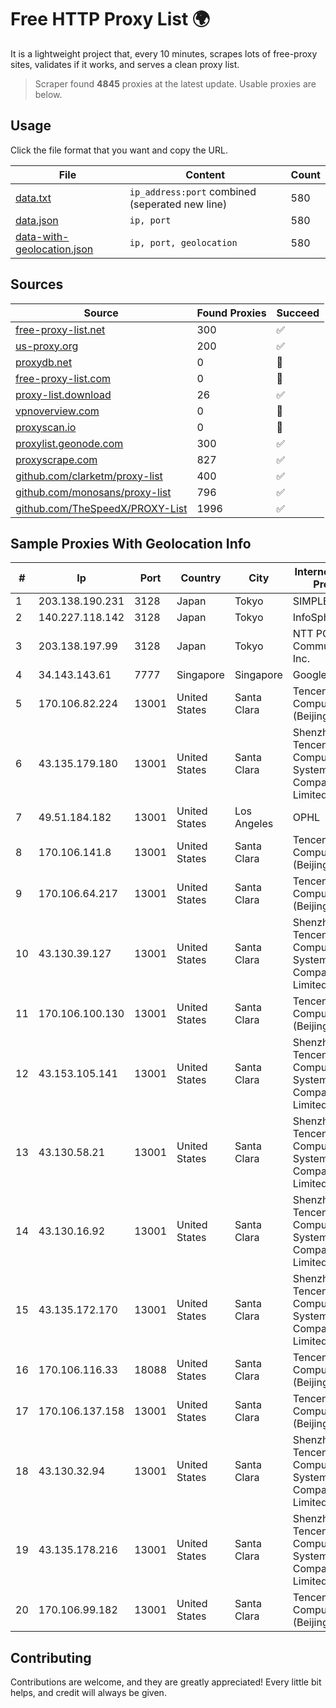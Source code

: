 
# Free HTTP Proxy List 🌍

It is a lightweight project that, every 10 minutes, scrapes lots of free-proxy sites, validates if it works, and serves a clean proxy list.


> Scraper found **4845** proxies at the latest update. Usable proxies are below.

## Usage

Click the file format that you want and copy the URL.


|File|Content|Count|
|----|-------|-----|
|[data.txt](https://raw.githubusercontent.com/themiralay/Proxy-List-World/master/data.txt)|`ip_address:port` combined (seperated new line)|580|
|[data.json](https://raw.githubusercontent.com/themiralay/Proxy-List-World/master/data.json)|`ip, port`|580|
|[data-with-geolocation.json](https://raw.githubusercontent.com/themiralay/Proxy-List-World/master/data-with-geolocation.json)|`ip, port, geolocation`|580|

## Sources

|Source|Found Proxies|Succeed|
|------|-------------|-------|
|[free-proxy-list.net](https://free-proxy-list.net)|300|✅|
|[us-proxy.org](https://www.us-proxy.org)|200|✅|
|[proxydb.net](http://proxydb.net)|0|🚫|
|[free-proxy-list.com](https://free-proxy-list.com/?page=&port=&type%5B%5D=http&type%5B%5D=https&up_time=0&search=Search)|0|🚫|
|[proxy-list.download](https://www.proxy-list.download/HTTP)|26|✅|
|[vpnoverview.com](https://vpnoverview.com/privacy/anonymous-browsing/free-proxy-servers)|0|🚫|
|[proxyscan.io](https://www.proxyscan.io)|0|🚫|
|[proxylist.geonode.com](https://proxylist.geonode.com/api/proxy-list?limit=300&page=1&sort_by=lastChecked&sort_type=desc&protocols=http,https)|300|✅|
|[proxyscrape.com](https://api.proxyscrape.com/v2/?request=displayproxies&protocol=http&timeout=10000&country=all&ssl=all&anonymity=all)|827|✅|
|[github.com/clarketm/proxy-list](https://raw.githubusercontent.com/clarketm/proxy-list/master/proxy-list-raw.txt)|400|✅|
|[github.com/monosans/proxy-list](https://raw.githubusercontent.com/monosans/proxy-list/main/proxies/http.txt)|796|✅|
|[github.com/TheSpeedX/PROXY-List](https://raw.githubusercontent.com/TheSpeedX/PROXY-List/master/http.txt)|1996|✅|


## Sample Proxies With Geolocation Info

|#|Ip|Port|Country|City|Internet Service Provider|
|-|--|----|-------|----|-------------------------|
|1|203.138.190.231|3128|Japan|Tokyo|SIMPLEIA|
|2|140.227.118.142|3128|Japan|Tokyo|InfoSphere|
|3|203.138.197.99|3128|Japan|Tokyo|NTT PC Communications, Inc.|
|4|34.143.143.61|7777|Singapore|Singapore|Google LLC|
|5|170.106.82.224|13001|United States|Santa Clara|Tencent Cloud Computing (Beijing) Co|
|6|43.135.179.180|13001|United States|Santa Clara|Shenzhen Tencent Computer Systems Company Limited|
|7|49.51.184.182|13001|United States|Los Angeles|OPHL|
|8|170.106.141.8|13001|United States|Santa Clara|Tencent Cloud Computing (Beijing) Co|
|9|170.106.64.217|13001|United States|Santa Clara|Tencent Cloud Computing (Beijing) Co|
|10|43.130.39.127|13001|United States|Santa Clara|Shenzhen Tencent Computer Systems Company Limited|
|11|170.106.100.130|13001|United States|Santa Clara|Tencent Cloud Computing (Beijing) Co|
|12|43.153.105.141|13001|United States|Santa Clara|Shenzhen Tencent Computer Systems Company Limited|
|13|43.130.58.21|13001|United States|Santa Clara|Shenzhen Tencent Computer Systems Company Limited|
|14|43.130.16.92|13001|United States|Santa Clara|Shenzhen Tencent Computer Systems Company Limited|
|15|43.135.172.170|13001|United States|Santa Clara|Shenzhen Tencent Computer Systems Company Limited|
|16|170.106.116.33|18088|United States|Santa Clara|Tencent Cloud Computing (Beijing) Co|
|17|170.106.137.158|13001|United States|Santa Clara|Tencent Cloud Computing (Beijing) Co|
|18|43.130.32.94|13001|United States|Santa Clara|Shenzhen Tencent Computer Systems Company Limited|
|19|43.135.178.216|13001|United States|Santa Clara|Shenzhen Tencent Computer Systems Company Limited|
|20|170.106.99.182|13001|United States|Santa Clara|Tencent Cloud Computing (Beijing) Co|



## Contributing

Contributions are welcome, and they are greatly appreciated! Every
little bit helps, and credit will always be given.

